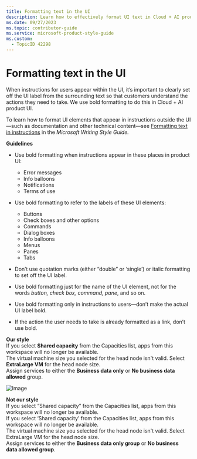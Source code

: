 ```yaml
---
title: Formatting text in the UI
description: Learn how to effectively format UI text in Cloud + AI products by using bold to highlight UI labels in user instructions. Follow guidelines to ensure clarity and consistency.
ms.date: 09/27/2023
ms.topic: contributor-guide
ms.service: microsoft-product-style-guide
ms.custom:
  - TopicID 42298
---
```



# Formatting text in the UI

When instructions for users appear within the UI, it’s important to clearly set off the UI label from the surrounding text so that customers understand the actions they need to take. We use bold formatting to do this in Cloud + AI product UI.

To learn how to format UI elements that appear in instructions outside the UI—such as documentation and other technical content—see [Formatting text in instructions](/style-guide/procedures-instructions/formatting-text-in-instructions) in the *Microsoft Writing Style Guide.*

**Guidelines**

- Use bold formatting when instructions appear in these places in product UI:  
  - Error messages  
  - Info balloons  
  - Notifications  
  - Terms of use  

- Use bold formatting to refer to the labels of these UI elements:  
  - Buttons  
  - Check boxes and other options  
  - Commands  
  - Dialog boxes  
  - Info balloons  
  - Menus  
  - Panes  
  - Tabs  

- Don’t use quotation marks (either “double” or ‘single’) or italic formatting to set off the UI label.  

- Use bold formatting just for the name of the UI element, not for the words *button, check box, command,* *pane*, and so on.

- Use bold formatting only in instructions to users—don’t make the actual UI label bold.

- If the action the user needs to take is already formatted as a link, don’t use bold.

**Our style**  
If you select **Shared capacity** from the Capacities list, apps from this workspace will no longer be available.  
The virtual machine size you selected for the head node isn't valid. Select **ExtraLarge VM** for the head node size.  
Assign services to either the **Business data only** or **No business data allowed** group.  

![Image](~/media/1262317910.png)

**Not our style**  
If you select “Shared capacity” from the Capacities list, apps from this workspace will no longer be available.  
If you select ‘Shared capacity’ from the Capacities list, apps from this workspace will no longer be available.  
The virtual machine size you selected for the head node isn't valid. Select ExtraLarge VM for the head node size.  
Assign services to either the **Business data only group** or **No business data allowed group**.

